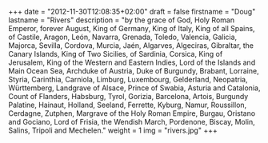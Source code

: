 +++
date = "2012-11-30T12:08:35+02:00"
draft = false
firstname = "Doug"
lastname = "Rivers"
description = "by the grace of God, Holy Roman Emperor, forever August, King of Germany, King of Italy, King of all Spains, of Castile, Aragon, León, Navarra, Grenada, Toledo, Valencia, Galicia, Majorca, Sevilla, Cordova, Murcia, Jaén, Algarves, Algeciras, Gibraltar, the Canary Islands, King of Two Sicilies, of Sardinia, Corsica, King of Jerusalem, King of the Western and Eastern Indies, Lord of the Islands and Main Ocean Sea, Archduke of Austria, Duke of Burgundy, Brabant, Lorraine, Styria, Carinthia, Carniola, Limburg, Luxembourg, Gelderland, Neopatria, Württemberg, Landgrave of Alsace, Prince of Swabia, Asturia and Catalonia, Count of Flanders, Habsburg, Tyrol, Gorizia, Barcelona, Artois, Burgundy Palatine, Hainaut, Holland, Seeland, Ferrette, Kyburg, Namur, Roussillon, Cerdagne, Zutphen, Margrave of the Holy Roman Empire, Burgau, Oristano and Gociano, Lord of Frisia, the Wendish March, Pordenone, Biscay, Molin, Salins, Tripoli and Mechelen."
weight = 1
img = "rivers.jpg"
+++
